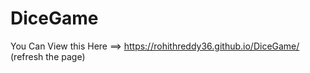 # DiceGame
You Can View this Here ==> https://rohithreddy36.github.io/DiceGame/  
(refresh the page)

